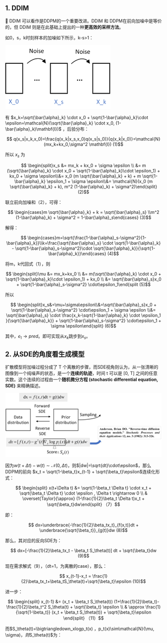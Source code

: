 ## 1. DDIM

:rocket: DDIM 可以看作是DDPM的一个重要改进。DDIM 和 DDPM在前向加噪中是等价的，但 DDIM 则是在此基础上提出的一种**更高效的采样方法**。

如0，s，k时刻样本的加噪如下所示，k-s>1：

<img src="images/ddim.png" alt="ddim" style="zoom:33%;" />

有 $x_k=\sqrt{\bar{\alpha}_k} \cdot x_0 + \sqrt{1-\bar{\alpha}_k}\cdot \epsilon=\mathcal{N}(\sqrt{\bar{\alpha}_k} \cdot x_0, (1-\bar{\alpha}_k)\mathbf{I})$ ，后验分布：

```math
​								 q(x_s|x_k,x_0)=\frac{q(x_k|x_s,x_0)q(x_s|s_0)}{q(x_k|x_0)}=\mathcal{N}(mx_k+kx_0,\sigma^2 \mathbf{I})    							(1)
```
所以 $x_s$ 为

```math
 \begin{split}x_s &= mx_k + kx_0 + \sigma \epsilon \\ &= m (\sqrt{\bar{\alpha}_k} \cdot x_0 + \sqrt{1-\bar{\alpha}_k}\cdot \epsilon_1) + kx_0 + \sigma \epsilon\\&= x_0 (m \sqrt{\bar{\alpha}_k} + k) + m \sqrt{1-\bar{\alpha}_k} \epsilon_1 + \sigma \epsilon\\&= \mathcal{N}(x_0 (m \sqrt{\bar{\alpha}_k} + k), m^2 (1-\bar{\alpha}_k) + \sigma^2)\end{split}   (2)
```

联立前向加噪和（2），可得：

```math
​	\begin{cases}m \sqrt{\bar{\alpha}_k} + k = \sqrt{\bar{\alpha}_s} \\m^2 (1-\bar{\alpha}_k) + \sigma^2 = 1-\bar{\alpha}_s\end{cases}					(3)
```

解得：

```math
​	\begin{cases}m=\sqrt{\frac{1-\bar{\alpha}_s-\sigma^2}{1-\bar{\alpha}_k}}\\k=\frac{\sqrt{\bar{\alpha}_s} \cdot \sqrt{1-\bar{\alpha}_k} - \sqrt{1-\bar{\alpha}_s-\sigma^2}\cdot \sqrt{\bar{\alpha}_k}}{\sqrt{1-\bar{\alpha}_k}}\end{cases}					(4)
```

将m，k代回式（1），则

```math
	\begin{split}\mu &= mx_k+kx_0 \\ &= m(\sqrt{\bar{\alpha}_k} \cdot x_0 + \sqrt{1-\bar{\alpha}_k}\cdot \epsilon_1) + kx_0 \\ &= \sqrt{\bar{\alpha}_s}x_0 + \sqrt{1-\bar{\alpha}_s-\sigma^2} \cdot\epsilon_1\end{split						 (5)
```

所以

```math
	\begin{split}x_s&=\mu+\sigma\epsilon\\&=\sqrt{\bar{\alpha}_s}x_0 + \sqrt{1-\bar{\alpha}_s-\sigma^2} \cdot\epsilon_1 + \sigma \epsilon \\&= \sqrt{\bar{\alpha}_s} \cdot \frac{x_k-\sqrt{1-\bar{\alpha}_k} \cdot \epsilon_1 }{\sqrt{\bar{\alpha}_k}} + \sqrt{1-\bar{\alpha}_s-\sigma^2} \cdot\epsilon_1 + \sigma \epsilon\end{split}        (6)
```

其中，$\epsilon_1\rightarrow pred$。即可实现从$x_k$跳步到$x_s$。



## 2. 从SDE的角度看生成模型

扩散模型将加噪过程分成了 T 个离散的步骤，而SDE视角则认为，从一张清晰的图像到一个纯噪声的状态，是一个**连续的轨迹**，时间 t 可以是 [0, T] 之间的任意实数。这个连续的过程由一个**随机微分方程 (stochastic differential equation, SDE)** 来精确描述。

![SDE](images/SDE.png)

因为$w(t+\Delta t)-w(t) \sim \mathcal{N}(0,\Delta t)$，则$|dw|=\sqrt{dt}\cdot\epsilon$，那么DDPM的前向 $x_t = \sqrt{1-\beta_t}x_{t-1} + \sqrt{\beta_t}\epsilon$连续化形式：

```math
​	\begin{split} x(t+\Delta t) &= \sqrt{1-\beta_t \Delta t} \cdot x_t + \sqrt{\beta_t \Delta t} \cdot \epsilon , \Delta t \rightarrow 0 \\ & \overset{Taylor}{\approx} (1-\frac{1}{2}\beta_t \Delta t)x_t + \sqrt{\beta_t}dw\end{split}       		    （7）
```

即：
```math
	dx=\underbrace{-\frac{1}{2}\beta_tx_t}_{f(x,t)}dt + \underbrace{\sqrt{\beta_t}}_{g(t)}dw   												 (8)
```
那么，其对应的反向SDE为：
```math
​	dx=[-\frac{1}{2}\beta_tx_t - \beta_t S_\theta(t)] dt + \sqrt{\beta_t}dw        				    (9)
```
现在需求解式（9），（dt=1，为离散的case），那么：
```math
​	x_{t-1}-x_t = \frac{1}{2}\beta_tx_t+\beta_tS_\theta(t)+\sqrt{\beta_t}\epsilon				(10)
```
进一步：
```math
​	\begin{split} x_{t-1} &= (x_t + \beta_t S_\theta(t)) (1+\frac{1}{2}\beta_t)-\frac{1}{2}\beta_t^2 S_\theta(t) + \sqrt{\beta_t} \epsilon \\ & \approx \frac{1}{\sqrt{1-\beta_t}} (x_t + \beta_t S_\theta(t)) + \sqrt{\beta_t}\epsilon \end{split}  （11）
```
而$S_\theta(t)=\bigtriangledown_xlogp_t(x) $，$p_t(x)\sim\mathcal{N}(\mu, \sigma)$，则$S_\theta(t)$为：



